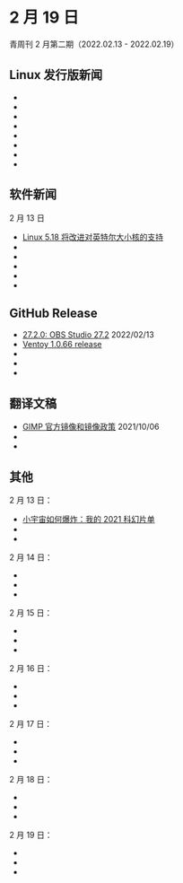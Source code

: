 # 2 月 19 日

青周刊 2 月第二期（2022.02.13 - 2022.02.19）

## Linux 发行版新闻

- []()
- []()
- []()
- []()
- []()
- []()
- []()
- []()

## 软件新闻

2 月 13 日

- [Linux 5.18 将改进对英特尔大小核的支持](https://www.solidot.org/story?sid=70640)
- []()
- []()
- []()
- []()
- []()

## GitHub Release

- [27.2.0: OBS Studio 27.2](https://github.com/obsproject/obs-studio/releases/tag/27.2.0) 2022/02/13
- [Ventoy 1.0.66 release](https://github.com/ventoy/Ventoy/releases/tag/v1.0.66)
- []()
- []()
- []()

## 翻译文稿

- [GIMP 官方镜像和镜像政策](../../translation/gimp-mirror-policy.md) 2021/10/06
- []()
- []()

## 其他

2 月 13 日：

- [小宇宙如何爆炸：我的 2021 科幻片单](https://www.gcores.com/articles/147349)
- []()
- []()

2 月 14 日：

- []()
- []()
- []()

2 月 15 日：

- []()
- []()
- []()

2 月 16 日：

- []()
- []()
- []()

2 月 17 日：

- []()
- []()
- []()

2 月 18 日：

- []()
- []()
- []()

2 月 19 日：

- []()
- []()
- []()
